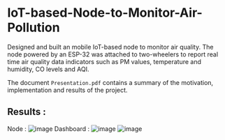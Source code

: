 # IoT-based-Node-to-Monitor-Air-Pollution
Designed and built an mobile IoT-based node to monitor air quality. The node powered by an ESP-32 was attached to two-wheelers to report real time air quality data indicators such as PM values, temperature and humidity, CO levels and AQI.

The document `Presentation.pdf` contains a summary of the motivation, implementation and results of the project. 

## Results : 
Node :
![image](https://github.com/user-attachments/assets/ae954145-fe84-46ab-8c7a-315c4e6b37d2)
Dashboard :
![image](https://github.com/user-attachments/assets/7a5993f0-6ebb-4bbd-ab01-bd5ac05078e9)
![image](https://github.com/user-attachments/assets/51d3c853-d391-4130-aea5-1d31e0187501)





